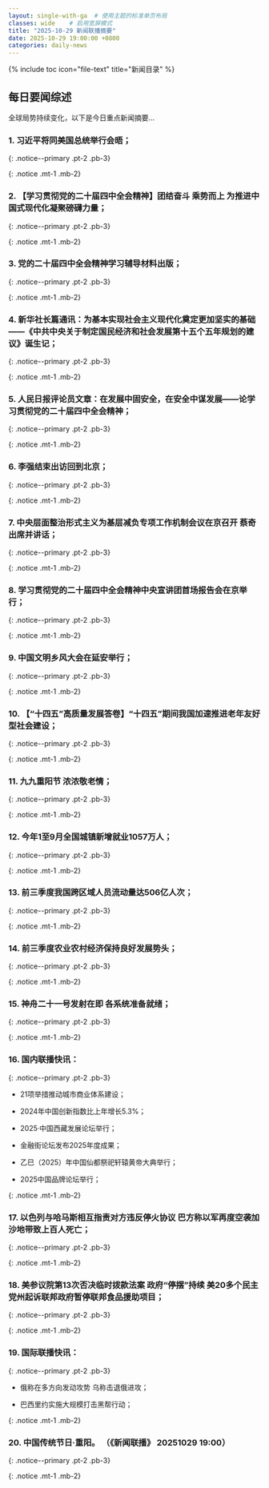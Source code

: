 ```yaml
---
layout: single-with-ga  # 使用主题的标准单页布局
classes: wide    # 启用宽屏模式
title: "2025-10-29 新闻联播摘要"
date: 2025-10-29 19:00:00 +0800
categories: daily-news
---
```


{% include toc icon="file-text" title="新闻目录" %}
   
## 每日要闻综述

全球局势持续变化，以下是今日重点新闻摘要...

### 1. 习近平将同美国总统举行会晤； 

{: .notice--primary .pt-2 .pb-3}

{: .notice .mt-1 .mb-2}

### 2. 【学习贯彻党的二十届四中全会精神】团结奋斗 乘势而上 为推进中国式现代化凝聚磅礴力量； 

{: .notice--primary .pt-2 .pb-3}

{: .notice .mt-1 .mb-2}

### 3. 党的二十届四中全会精神学习辅导材料出版； 

{: .notice--primary .pt-2 .pb-3}

{: .notice .mt-1 .mb-2}

### 4. 新华社长篇通讯：为基本实现社会主义现代化奠定更加坚实的基础——《中共中央关于制定国民经济和社会发展第十五个五年规划的建议》诞生记； 

{: .notice--primary .pt-2 .pb-3}

{: .notice .mt-1 .mb-2}

### 5. 人民日报评论员文章：在发展中固安全，在安全中谋发展——论学习贯彻党的二十届四中全会精神； 

{: .notice--primary .pt-2 .pb-3}

{: .notice .mt-1 .mb-2}

### 6. 李强结束出访回到北京； 

{: .notice--primary .pt-2 .pb-3}

{: .notice .mt-1 .mb-2}

### 7. 中央层面整治形式主义为基层减负专项工作机制会议在京召开 蔡奇出席并讲话； 

{: .notice--primary .pt-2 .pb-3}

{: .notice .mt-1 .mb-2}

### 8. 学习贯彻党的二十届四中全会精神中央宣讲团首场报告会在京举行； 

{: .notice--primary .pt-2 .pb-3}

{: .notice .mt-1 .mb-2}

### 9. 中国文明乡风大会在延安举行； 

{: .notice--primary .pt-2 .pb-3}

{: .notice .mt-1 .mb-2}

### 10. 【“十四五”高质量发展答卷】“十四五”期间我国加速推进老年友好型社会建设； 

{: .notice--primary .pt-2 .pb-3}

{: .notice .mt-1 .mb-2}

### 11. 九九重阳节 浓浓敬老情； 

{: .notice--primary .pt-2 .pb-3}

{: .notice .mt-1 .mb-2}

### 12. 今年1至9月全国城镇新增就业1057万人； 

{: .notice--primary .pt-2 .pb-3}

{: .notice .mt-1 .mb-2}

### 13. 前三季度我国跨区域人员流动量达506亿人次； 

{: .notice--primary .pt-2 .pb-3}

{: .notice .mt-1 .mb-2}

### 14. 前三季度农业农村经济保持良好发展势头； 

{: .notice--primary .pt-2 .pb-3}

{: .notice .mt-1 .mb-2}

### 15. 神舟二十一号发射在即 各系统准备就绪； 

{: .notice--primary .pt-2 .pb-3}

{: .notice .mt-1 .mb-2}

### 16. 国内联播快讯： 

{: .notice--primary .pt-2 .pb-3}

- 21项举措推动城市商业体系建设；

- 2024年中国创新指数比上年增长5.3%；

- 2025·中国西藏发展论坛举行；

- 金融街论坛发布2025年度成果；

- 乙巳（2025）年中国仙都祭祀轩辕黄帝大典举行；

- 2025中国品牌论坛举行；

{: .notice .mt-1 .mb-2}

### 17. 以色列与哈马斯相互指责对方违反停火协议 巴方称以军再度空袭加沙地带致上百人死亡； 

{: .notice--primary .pt-2 .pb-3}

{: .notice .mt-1 .mb-2}

### 18. 美参议院第13次否决临时拨款法案 政府“停摆”持续 美20多个民主党州起诉联邦政府暂停联邦食品援助项目； 

{: .notice--primary .pt-2 .pb-3}

{: .notice .mt-1 .mb-2}

### 19. 国际联播快讯： 

{: .notice--primary .pt-2 .pb-3}

- 俄称在多方向发动攻势 乌称击退俄进攻；

- 巴西里约实施大规模打击黑帮行动；

{: .notice .mt-1 .mb-2}

### 20. 中国传统节日·重阳。 （《新闻联播》 20251029 19:00） 

{: .notice--primary .pt-2 .pb-3}

{: .notice .mt-1 .mb-2}